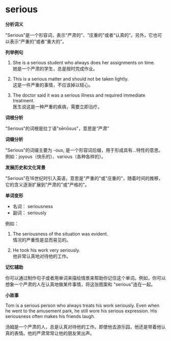 # serious

**分析词义**

  

"Serious"是一个形容词，表示“严肃的”、“庄重的”或者“认真的”。另外，它也可以表示“严重的”或者“重大的”。

  

**列举例句**

  

1.  She is a serious student who always does her assignments on time.  
    她是一个严肃的学生，总是按时完成作业。
    
      
    
2.  This is a serious matter and should not be taken lightly.  
    这是一件严重的事情，不应该掉以轻心。
    
      
    
3.  The doctor said it was a serious illness and required immediate treatment.  
    医生说这是一种严重的疾病，需要立即治疗。
    
      
    

  

**词根分析**

  

"Serious"的词根是拉丁语"sēriōsus"，意思是“严肃”

  

**词缀分析**

  

"Serious"的词缀主要为 -ous, 是一个形容词后缀，用于形成具有...特性的意思。例如：joyous（快乐的）、various（各种各样的）。

  

**发展历史和文化背景**

  

"Serious"在16世纪时引入英语，意思是"严重的"或"庄重的"，随着时间的推移，它的含义逐渐扩展到"严肃的"或"严格的"。

  

**单词变形**

  

*   名词： seriousness
*   副词： seriously

  

例如：

  

1.  The seriousness of the situation was evident.  
    情况的严重性是显而易见的。
    
      
    
2.  He took his work very seriously.  
    他非常认真地对待他的工作。
    
      
    

  

**记忆辅助**

  

你可以通过制作句子或者用单词来描绘情景来帮助你记住这个单词。例如，你可以想象一个严肃的人在认真地做某件事情，将这张图案和 "serious"连在一起。

  

**小故事**

  

Tom is a serious person who always treats his work seriously. Even when he went to the amusement park, he still wore his serious expression. His seriousness often makes his friends laugh.

  

汤姆是一个严肃的人，总是认真对待他的工作。即使他去游乐园，他还是带着他认真的表情。他的严肃常常让他的朋友笑出声。
